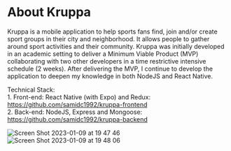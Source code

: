 # About Kruppa

Kruppa is a mobile application to help sports fans find, join and/or create sport groups in their city and neighborhood. It allows people to gather around sport activities and their community. Kruppa was initially developed in an academic setting to deliver a Minimum Viable Product (MVP) collaborating with two other developers in a time restrictive intensive schedule (2 weeks). After delivering the MVP, I continue to develop the application to deepen my knowledge in both NodeJS and React Native.

  Technical Stack:  
    1. Front-end: React Native (with Expo) and Redux: https://github.com/samidc1992/kruppa-frontend  
    2. Back-end: NodeJS, Express and Mongoose: https://github.com/samidc1992/kruppa-backend  

![Screen Shot 2023-01-09 at 19 47 46](https://user-images.githubusercontent.com/115951910/211387930-6fa99969-3538-475e-a937-cbaaaa3a3551.png)
![Screen Shot 2023-01-09 at 19 48 06](https://user-images.githubusercontent.com/115951910/211387937-02dca5a2-5adf-4d1a-bcff-3947116300a0.png)
